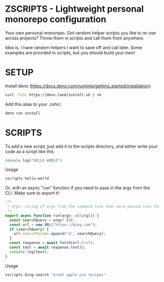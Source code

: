 # ZSCRIPTS - Lightweight personal monorepo configuration

Your own personal monorepo. Got random helper scripts you like to re-use across projects? Throw them in scripts and call them from anywhere.

Idea is, I have random helpers I want to save off and call later. Some examples are provided in scripts, but you should build your own!

# SETUP

Install deno (https://docs.deno.com/runtime/getting_started/installation):
```bash
curl -fsSL https://deno.land/install.sh | sh
```

Add this alias to your .zshrc
```bash
deno run install
```

# SCRIPTS

To add a new script, just add it to the scripts directory, and either write your code as a script like this


```ts title="scripts/hello-world.ts"
console.log("HELLO WORLD")
```

Usage

```bash
zscripts hello-world
```

Or, with an async "run" function if you need to pass in the args from the CLI. Make sure to export it!

```ts title="scripts/bing-search.ts"
/**
 * args: string of args from the command line that were passed into the command
 */
export async function run(args: string[]) {
  const searchQuery = args?.[0];
  const url = new URL("https://bing.com");
  if (searchQuery) {
    url.searchParams.append("q", searchQuery);
  }
  const response = await fetch(url.href);
  const text = await response.text();
  console.log(text);
}
```


Usage

```bash
zscripts bing-search "Great apple pie recipes"
```
